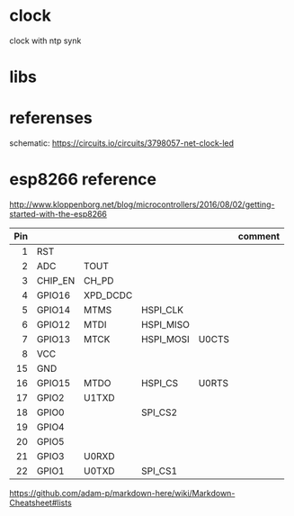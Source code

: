 # clock
clock with ntp synk

# libs

# referenses
schematic: https://circuits.io/circuits/3798057-net-clock-led

# esp8266 reference
http://www.kloppenborg.net/blog/microcontrollers/2016/08/02/getting-started-with-the-esp8266

Pin | | | | | comment
---:| --- | --- | --- | ---| ---
1|	RST|
2|ADC|TOUT
3|CHIP_EN|CH_PD
4|GPIO16|XPD_DCDC
5|GPIO14|MTMS|HSPI_CLK
6|GPIO12|MTDI|HSPI_MISO
7|GPIO13|MTCK|HSPI_MOSI|U0CTS
8|VCC
15|GND
16|GPIO15|MTDO|HSPI_CS|U0RTS
17|GPIO2|U1TXD
18|GPIO0||SPI_CS2
19|GPIO4
20|GPIO5
21|GPIO3|U0RXD
22|GPIO1|U0TXD|SPI_CS1



https://github.com/adam-p/markdown-here/wiki/Markdown-Cheatsheet#lists
